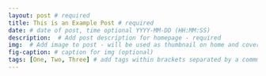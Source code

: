 ```yaml
---
layout: post # required
title: This is an Example Post # required
date: # date of post, time optional YYYY-MM-DD (HH:MM:SS)
description:  # Add post description for homepage - required
img:  # Add image to post - will be used as thumbnail on home and cover image for post (optional)
fig-caption: # caption for img (optional)
tags: [One, Two, Three] # add tags within brackets separated by a commma (optional)
---
```

